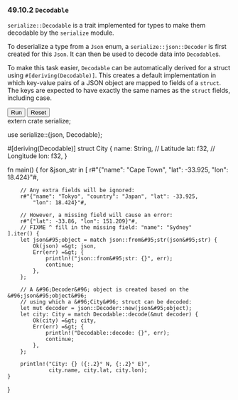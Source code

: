 ### 49.10.2 `Decodable`

`serialize::Decodable` is a trait implemented for types to make them decodable
by the `serialize` module.

To deserialize a type from a `Json` enum, a `serialize::json::Decoder` is first
created for this `Json`. It can then be used to decode data into `Decodable`s.

To make this task easier, `Decodable` can be automatically derived for a struct
using `#[deriving(Decodable)]`. This creates a default implementation
in which key-value pairs of a JSON object are mapped to
fields of a `struct`. The keys are expected to have exactly the same
names as the `struct` fields, including case.

<div id="active-code">
<button class="btn btn-primary" type="button" id="run-code">Run</button>
<button class="btn btn-primary" type="button" id="reset-code">Reset</button>
<div id="editor">extern crate serialize;

use serialize::{json, Decodable};

#[deriving(Decodable)]
struct City {
    name: String,
    // Latitude
    lat: f32,
    // Longitude
    lon: f32,
}

fn main() {
    for &json&#95;str in [
        r#"{"name": "Cape Town", "lat": -33.925, "lon": 18.424}"#,

        // Any extra fields will be ignored:
        r#"{"name": "Tokyo", "country": "Japan", "lat": -33.925,
            "lon": 18.424}"#,

        // However, a missing field will cause an error:
        r#"{"lat": -33.86, "lon": 151.209}"#,
        // FIXME ^ fill in the missing field: "name": "Sydney"
    ].iter() {
        let json&#95;object = match json::from&#95;str(json&#95;str) {
            Ok(json) =&gt; json,
            Err(err) =&gt; {
                println!("json::from&#95;str: {}", err);
                continue;
            },
        };

        // A &#96;Decoder&#96; object is created based on the &#96;json&#95;object&#96;
        // using which a &#96;City&#96; struct can be decoded:
        let mut decoder = json::Decoder::new(json&#95;object);
        let city: City = match Decodable::decode(&mut decoder) {
            Ok(city) =&gt; city,
            Err(err) =&gt; {
                println!("Decodable::decode: {}", err);
                continue;
            },
        };

        println!("City: {} ({:.2}° N, {:.2}° E)",
                 city.name, city.lat, city.lon);
    }
}</div>
<div id="result"></div>
</div>
